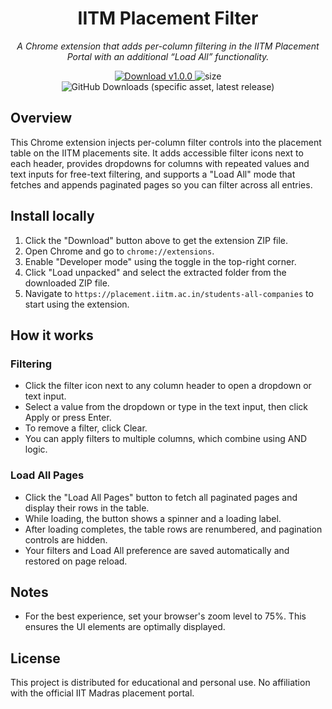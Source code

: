 <div align="center">

# IITM Placement Filter

<em>A Chrome extension that adds per-column filtering in the IITM Placement Portal with an additional “Load All” functionality.</em>

<p align="center">
  <a href="https://github.com/rahul-deka/IITM-Placement-Filter/releases/download/v1.0.0/placement-filter-v1.0.0.zip" title="Download v1.0.0">
    <img src="https://img.shields.io/badge/Download-v1.0.0-blue?style=for-the-badge&logo=github" alt="Download v1.0.0" />
  </a>
  <a>
    <img alt="size" src="https://img.shields.io/github/repo-size/rahul-deka/IITM-Placement-Filter">
  </a>
  <a>
    <img alt="GitHub Downloads (specific asset, latest release)" src="https://img.shields.io/github/downloads/rahul-deka/IITM-Placement-Filter/latest/IITM%20Placement%20Filter?displayAssetName=false">
  </a>
</p>

</div>

## Overview
This Chrome extension injects per-column filter controls into the placement table on the IITM placements site. It adds accessible filter icons next to each header, provides dropdowns for columns with repeated values and text inputs for free-text filtering, and supports a "Load All" mode that fetches and appends paginated pages so you can filter across all entries.

## Install locally

1. Click the "Download" button above to get the extension ZIP file.
2. Open Chrome and go to `chrome://extensions`.
3. Enable "Developer mode" using the toggle in the top-right corner.
4. Click "Load unpacked" and select the extracted folder from the downloaded ZIP file.
5. Navigate to `https://placement.iitm.ac.in/students-all-companies` to start using the extension.

## How it works

### Filtering
- Click the filter icon next to any column header to open a dropdown or text input.
- Select a value from the dropdown or type in the text input, then click Apply or press Enter.
- To remove a filter, click Clear.
- You can apply filters to multiple columns, which combine using AND logic.

### Load All Pages
- Click the "Load All Pages" button to fetch all paginated pages and display their rows in the table.
- While loading, the button shows a spinner and a loading label.
- After loading completes, the table rows are renumbered, and pagination controls are hidden.
- Your filters and Load All preference are saved automatically and restored on page reload.

## Notes
- For the best experience, set your browser's zoom level to 75%. This ensures the UI elements are optimally displayed.

## License
This project is distributed for educational and personal use. No affiliation with the official IIT Madras placement portal.